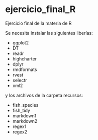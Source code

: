 # ejercicio_final_R
Ejercicio final de la materia de R

Se necesita instalar las siguientes liberías:
- ggplot2
- DT
- readr
- highcharter
- dplyr
- rmdformats
- rvest
- selectr
- xml2

y los archivos de la carpeta recursos:

- fish_species
- fish_tidy
- markdown1
- markdown2
- regex1
- regex2
